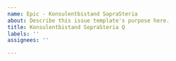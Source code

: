 ```yaml
---
name: Epic - Konsulentbistand SopraSteria
about: Describe this issue template's purpose here.
title: Konsulentbistand SopraSteria Q
labels: ''
assignees: ''

---
```



